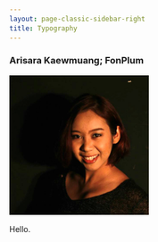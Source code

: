 ```yaml
---
layout: page-classic-sidebar-right
title: Typography
---
```


### Arisara Kaewmuang; FonPlum
<!DOCTYPE html>
<head>
<style>
.profile{

}
</style>
</head>
<body>
<div class="profile">
<img src="../img/profile-pic.jpg" height="250" width="250">

Hello.
</div>
</body>
</html>